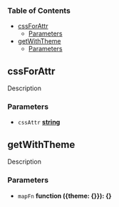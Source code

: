 <!-- Generated by documentation.js. Update this documentation by updating the source code. -->

### Table of Contents

-   [cssForAttr][1]
    -   [Parameters][2]
-   [getWithTheme][3]
    -   [Parameters][4]

## cssForAttr

Description

### Parameters

-   `cssAttr` **[string][5]** 

## getWithTheme

Description

### Parameters

-   `mapFn` **function ({theme: {}}): {}** 

[1]: #cssforattr

[2]: #parameters

[3]: #getwiththeme

[4]: #parameters-1

[5]: https://developer.mozilla.org/docs/Web/JavaScript/Reference/Global_Objects/String

